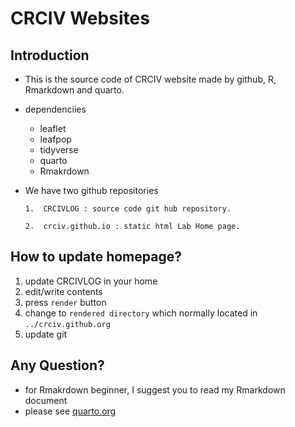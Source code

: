# CRCIV Websites

## Introduction

-   This is the source code of CRCIV website made by github, R, Rmarkdown and quarto.

- dependenciies

    - leaflet
    - leafpop
    - tidyverse
    - quarto
    - Rmakrdown

-   We have two github repositories

        1.  CRCIVLOG : source code git hub repository.

        2.  crciv.github.io : static html Lab Home page.

## How to update homepage?

1.  update CRCIVLOG in your home
2.  edit/write contents
3.  press `render` button
4.  change to `rendered directory` which normally located in `../crciv.github.org`
5.  update git

## Any Question?

-   for Rmakrdown beginner, I suggest you to read my Rmarkdown document
-   please see [quarto.org](https://quarto.org/)

